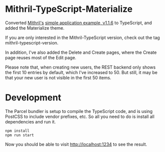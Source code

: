 # Mithril-TypeScript-Materialize

Converted [Mithril's](https://mithril.js.org) [simple application example, v1.1.6](https://mithril.js.org/simple-application.html) to TypeScript, and added the Materialize theme.

If you are only interested in the Mithril-TypeScript version, check out the tag mithril-typescript-version.

In addition, I've also added the Delete and Create pages, where the Create page reuses most of the Edit page.

Please note that, when creating new users, the REST backend  only shows the first 10 entries by default, which I've increased to 50. But still, it may be that your new user is not visible in the first 50 items.

# Development

The Parcel bundler is setup to compile the TypeScript code, and is using PostCSS to include vendor prefixes, etc. So all you need to do is install all dependencies and run it.

```console
npm install
npm run start
```

Now you should be able to visit [http://localhost:1234](http://localhost:1234) to see the result.